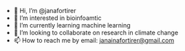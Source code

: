- 👋 Hi, I’m @janafortirer
- 👀 I’m interested in bioinfoamtic
- 🌱 I’m currently learning machine learning
- 💞️ I’m looking to collaborate on research in climate change
- 📫 How to reach me by email: janainafortirer@gmail.com


<!---
janafortirer/janafortirer is a ✨ special ✨ repository because its `README.md` (this file) appears on your GitHub profile.
You can click the Preview link to take a look at your changes.
--->
